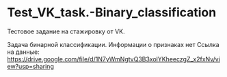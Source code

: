 # Test_VK_task.-Binary_classification
Тестовое задание на стажировку от VK. 

Задача бинарной классификации. Информации о признаках нет
Ссылка на данные: https://drive.google.com/file/d/1N7yWmNgtvQ3B3xolYKheeczgZ_x2fxNv/view?usp=sharing
